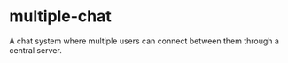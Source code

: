 # multiple-chat
A chat system where multiple users can connect between them through a central server.
